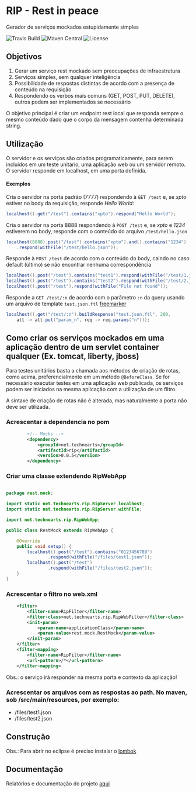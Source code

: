 # RIP - Rest in peace

Gerador de serviços mockados estupidamente simples

![Travis Build](https://img.shields.io/travis/suderio/rip.svg)
![Maven Central](https://img.shields.io/maven-central/v/net.technearts/rip.svg)
![License](https://img.shields.io/github/license/mashape/apistatus.svg)

## Objetivos

1. Gerar um serviço rest mockado sem preocupações de infraestrutura
1. Serviços simples, sem qualquer inteligência
1. Possibilidade de respostas distintas de acordo com a presença de conteúdo na requisição
1. Respondendo os verbos mais comuns (GET, POST, PUT, DELETE), outros podem ser implementados se necessário

O objetivo principal é criar um endpoint rest local que responda sempre o 
mesmo conteúdo dado que o corpo da mensagem contenha determinada string.

## Utilização

O servidor e os serviços são criados programaticamente, para serem incluídos em um
teste unitário, uma aplicação web ou um servidor remoto. O servidor responde em 
localhost, em uma porta definida.

#### Exemplos
Cria o servidor na porta padrão (7777) respondendo à `GET /test` e, se
*xpto* estiver no body da requisição, responde *Hello World*:

```java
localhost().get("/test").contains("xpto").respond("Hello World");
```

Cria o servidor na porta 8888 respondendo à `POST /test` e, se *xpto* e *1234* estiverem
no body, responde com o conteúdo do arquivo `/test/hello.json` 

```java
localhost(8888).post("/test").contains("xpto").and().contains("1234")
    .respond(withFile("/test/hello.json"));
```

Responde à `POST /test` de acordo com o conteúdo do body, caindo no caso default (último)
se não encontrar nenhuma correspondência

```java
localhost().post("/test").contains("test1").respond(withFile("/test/1.json"));
localhost().post("/test").contains("test2").respond(withFile("/test/2.json"));
localhost().post("/test").respond(withFile("File not found"));
```

Responde a `GET /test/:n` de acordo com o parâmetro `:n` da query usando um arquivo
de template `test.json.ftl` [freemarker](https://freemarker.apache.org/)

```java
localhost().get("/test/:n").buildResponse("test.json.ftl", 200,
    att -> att.put("param_n", req -> req.params("n")));
```

## Como criar os serviços mockados em uma aplicação dentro de um servlet container qualquer (Ex. tomcat, liberty, jboss)

Para testes unitários basta a chamada aos métodos de criação de rotas, como acima,
preferencialmente em um método `@BeforeClass`. Se for necessário executar
testes em uma aplicação web publicada, os serviços podem ser iniciados na mesma
aplicação com a utilização de um filtro.

A sintaxe de criação de rotas não é alterada, mas naturalmente a porta não deve ser
utilizada.

### Acrescentar a dependencia no pom

```xml
        <!-- Mocks -->
        <dependency>
            <groupId>net.technearts</groupId>
            <artifactId>rip</artifactId>
            <version>0.0.5</version>
        </dependency>
```

### Criar uma classe extendendo RipWebApp

```java

package rest.mock;

import static net.technearts.rip.RipServer.localhost;
import static net.technearts.rip.RipServer.withFile;

import net.technearts.rip.RipWebApp;

public class RestMock extends RipWebApp {

    @Override
    public void setup() {
        localhost().post("/test").contains("0123456789")
                .respond(withFile("/files/test1.json"));
        localhost().post("/test")
                .respond(withFile("/files/test2.json"));
    }
}
```

### Acrescentar o filtro no web.xml

```xml
    <filter>
        <filter-name>RipFilter</filter-name>
        <filter-class>net.technearts.rip.RipWebFilter</filter-class>
        <init-param>
            <param-name>applicationClass</param-name>
            <param-value>rest.mock.RestMock</param-value>
        </init-param>
    </filter>
    <filter-mapping>
        <filter-name>RipFilter</filter-name>
        <url-pattern>/*</url-pattern>
    </filter-mapping>
```

Obs.: o serviço irá responder na mesma porta e contexto da aplicação!

### Acrescentar os arquivos com as respostas ao path. No maven, sob /src/main/resources, por exemplo:
- /files/test1.json
- /files/test2.json

## Construção

Obs.: Para abrir no eclipse é preciso instalar o [lombok](https://projectlombok.org)

## Documentação

Relatórios e documentação do projeto [aqui](https://suderio.github.io/rip)
